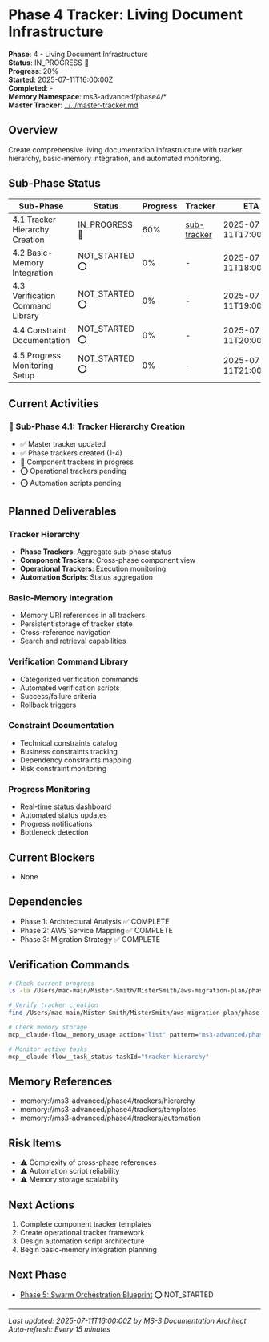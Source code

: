 # Phase 4 Tracker: Living Document Infrastructure

**Phase**: 4 - Living Document Infrastructure  
**Status**: IN_PROGRESS 🔄  
**Progress**: 20%  
**Started**: 2025-07-11T16:00:00Z  
**Completed**: -  
**Memory Namespace**: ms3-advanced/phase4/*  
**Master Tracker**: [../../master-tracker.md](../../master-tracker.md)

## Overview
Create comprehensive living documentation infrastructure with tracker hierarchy, basic-memory integration, and automated monitoring.

## Sub-Phase Status

| Sub-Phase | Status | Progress | Tracker | ETA |
|-----------|--------|----------|---------|-----|
| 4.1 Tracker Hierarchy Creation | IN_PROGRESS 🔄 | 60% | [sub-tracker](sub-phase-4.1-tracker.md) | 2025-07-11T17:00:00Z |
| 4.2 Basic-Memory Integration | NOT_STARTED ⭕ | 0% | - | 2025-07-11T18:00:00Z |
| 4.3 Verification Command Library | NOT_STARTED ⭕ | 0% | - | 2025-07-11T19:00:00Z |
| 4.4 Constraint Documentation | NOT_STARTED ⭕ | 0% | - | 2025-07-11T20:00:00Z |
| 4.5 Progress Monitoring Setup | NOT_STARTED ⭕ | 0% | - | 2025-07-11T21:00:00Z |

## Current Activities

### 🔄 Sub-Phase 4.1: Tracker Hierarchy Creation
- ✅ Master tracker updated
- ✅ Phase trackers created (1-4)
- 🔄 Component trackers in progress
- ⭕ Operational trackers pending
- ⭕ Automation scripts pending

## Planned Deliverables

### Tracker Hierarchy
- **Phase Trackers**: Aggregate sub-phase status
- **Component Trackers**: Cross-phase component view
- **Operational Trackers**: Execution monitoring
- **Automation Scripts**: Status aggregation

### Basic-Memory Integration
- Memory URI references in all trackers
- Persistent storage of tracker state
- Cross-reference navigation
- Search and retrieval capabilities

### Verification Command Library
- Categorized verification commands
- Automated verification scripts
- Success/failure criteria
- Rollback triggers

### Constraint Documentation
- Technical constraints catalog
- Business constraints tracking
- Dependency constraints mapping
- Risk constraint monitoring

### Progress Monitoring
- Real-time status dashboard
- Automated status updates
- Progress notifications
- Bottleneck detection

## Current Blockers
- None

## Dependencies
- Phase 1: Architectural Analysis ✅ COMPLETE
- Phase 2: AWS Service Mapping ✅ COMPLETE
- Phase 3: Migration Strategy ✅ COMPLETE

## Verification Commands

```bash
# Check current progress
ls -la /Users/mac-main/Mister-Smith/MisterSmith/aws-migration-plan/phase-4-documentation/living-docs/

# Verify tracker creation
find /Users/mac-main/Mister-Smith/MisterSmith/aws-migration-plan/phase-4-documentation/living-docs/ -name "*.md" -type f

# Check memory storage
mcp__claude-flow__memory_usage action="list" pattern="ms3-advanced/phase4/*"

# Monitor active tasks
mcp__claude-flow__task_status taskId="tracker-hierarchy"
```

## Memory References
- memory://ms3-advanced/phase4/trackers/hierarchy
- memory://ms3-advanced/phase4/trackers/templates
- memory://ms3-advanced/phase4/trackers/automation

## Risk Items
- ⚠️ Complexity of cross-phase references
- ⚠️ Automation script reliability
- ⚠️ Memory storage scalability

## Next Actions
1. Complete component tracker templates
2. Create operational tracker framework
3. Design automation script architecture
4. Begin basic-memory integration planning

## Next Phase
- [Phase 5: Swarm Orchestration Blueprint](phase-5-tracker.md) ⭕ NOT_STARTED

---
*Last updated: 2025-07-11T16:00:00Z by MS-3 Documentation Architect*
*Auto-refresh: Every 15 minutes*